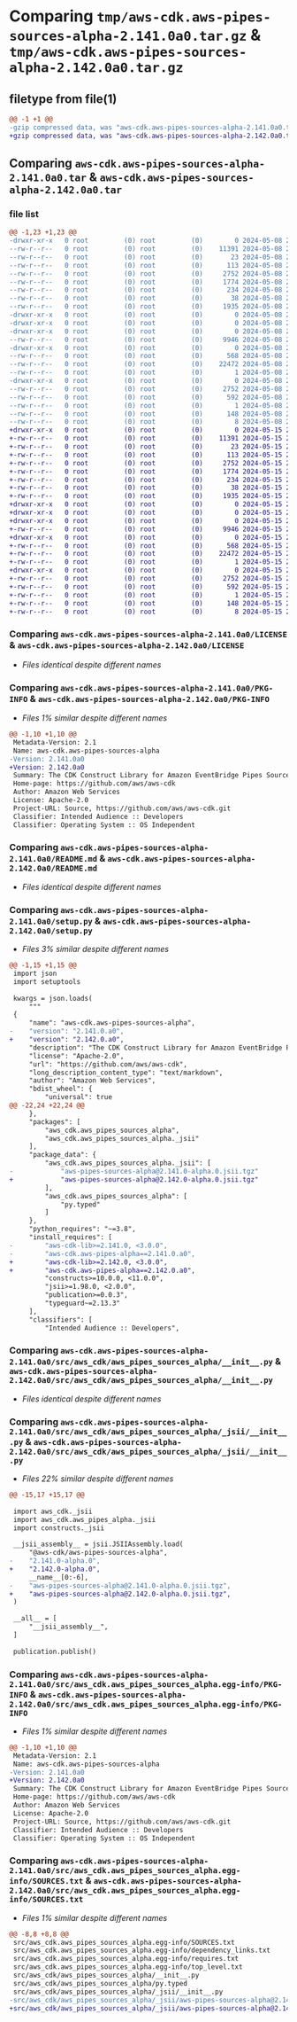 # Comparing `tmp/aws-cdk.aws-pipes-sources-alpha-2.141.0a0.tar.gz` & `tmp/aws-cdk.aws-pipes-sources-alpha-2.142.0a0.tar.gz`

## filetype from file(1)

```diff
@@ -1 +1 @@
-gzip compressed data, was "aws-cdk.aws-pipes-sources-alpha-2.141.0a0.tar", last modified: Wed May  8 21:37:21 2024, max compression
+gzip compressed data, was "aws-cdk.aws-pipes-sources-alpha-2.142.0a0.tar", last modified: Wed May 15 21:55:37 2024, max compression
```

## Comparing `aws-cdk.aws-pipes-sources-alpha-2.141.0a0.tar` & `aws-cdk.aws-pipes-sources-alpha-2.142.0a0.tar`

### file list

```diff
@@ -1,23 +1,23 @@
-drwxr-xr-x   0 root         (0) root         (0)        0 2024-05-08 21:37:21.334324 aws-cdk.aws-pipes-sources-alpha-2.141.0a0/
--rw-r--r--   0 root         (0) root         (0)    11391 2024-05-08 21:37:09.000000 aws-cdk.aws-pipes-sources-alpha-2.141.0a0/LICENSE
--rw-r--r--   0 root         (0) root         (0)       23 2024-05-08 21:37:09.000000 aws-cdk.aws-pipes-sources-alpha-2.141.0a0/MANIFEST.in
--rw-r--r--   0 root         (0) root         (0)      113 2024-05-08 21:37:09.000000 aws-cdk.aws-pipes-sources-alpha-2.141.0a0/NOTICE
--rw-r--r--   0 root         (0) root         (0)     2752 2024-05-08 21:37:21.334324 aws-cdk.aws-pipes-sources-alpha-2.141.0a0/PKG-INFO
--rw-r--r--   0 root         (0) root         (0)     1774 2024-05-08 21:37:09.000000 aws-cdk.aws-pipes-sources-alpha-2.141.0a0/README.md
--rw-r--r--   0 root         (0) root         (0)      234 2024-05-08 21:37:09.000000 aws-cdk.aws-pipes-sources-alpha-2.141.0a0/pyproject.toml
--rw-r--r--   0 root         (0) root         (0)       38 2024-05-08 21:37:21.334324 aws-cdk.aws-pipes-sources-alpha-2.141.0a0/setup.cfg
--rw-r--r--   0 root         (0) root         (0)     1935 2024-05-08 21:37:09.000000 aws-cdk.aws-pipes-sources-alpha-2.141.0a0/setup.py
-drwxr-xr-x   0 root         (0) root         (0)        0 2024-05-08 21:37:21.330324 aws-cdk.aws-pipes-sources-alpha-2.141.0a0/src/
-drwxr-xr-x   0 root         (0) root         (0)        0 2024-05-08 21:37:21.330324 aws-cdk.aws-pipes-sources-alpha-2.141.0a0/src/aws_cdk/
-drwxr-xr-x   0 root         (0) root         (0)        0 2024-05-08 21:37:21.334324 aws-cdk.aws-pipes-sources-alpha-2.141.0a0/src/aws_cdk/aws_pipes_sources_alpha/
--rw-r--r--   0 root         (0) root         (0)     9946 2024-05-08 21:37:09.000000 aws-cdk.aws-pipes-sources-alpha-2.141.0a0/src/aws_cdk/aws_pipes_sources_alpha/__init__.py
-drwxr-xr-x   0 root         (0) root         (0)        0 2024-05-08 21:37:21.334324 aws-cdk.aws-pipes-sources-alpha-2.141.0a0/src/aws_cdk/aws_pipes_sources_alpha/_jsii/
--rw-r--r--   0 root         (0) root         (0)      568 2024-05-08 21:37:09.000000 aws-cdk.aws-pipes-sources-alpha-2.141.0a0/src/aws_cdk/aws_pipes_sources_alpha/_jsii/__init__.py
--rw-r--r--   0 root         (0) root         (0)    22472 2024-05-08 21:37:09.000000 aws-cdk.aws-pipes-sources-alpha-2.141.0a0/src/aws_cdk/aws_pipes_sources_alpha/_jsii/aws-pipes-sources-alpha@2.141.0-alpha.0.jsii.tgz
--rw-r--r--   0 root         (0) root         (0)        1 2024-05-08 21:37:09.000000 aws-cdk.aws-pipes-sources-alpha-2.141.0a0/src/aws_cdk/aws_pipes_sources_alpha/py.typed
-drwxr-xr-x   0 root         (0) root         (0)        0 2024-05-08 21:37:21.334324 aws-cdk.aws-pipes-sources-alpha-2.141.0a0/src/aws_cdk.aws_pipes_sources_alpha.egg-info/
--rw-r--r--   0 root         (0) root         (0)     2752 2024-05-08 21:37:21.000000 aws-cdk.aws-pipes-sources-alpha-2.141.0a0/src/aws_cdk.aws_pipes_sources_alpha.egg-info/PKG-INFO
--rw-r--r--   0 root         (0) root         (0)      592 2024-05-08 21:37:21.000000 aws-cdk.aws-pipes-sources-alpha-2.141.0a0/src/aws_cdk.aws_pipes_sources_alpha.egg-info/SOURCES.txt
--rw-r--r--   0 root         (0) root         (0)        1 2024-05-08 21:37:21.000000 aws-cdk.aws-pipes-sources-alpha-2.141.0a0/src/aws_cdk.aws_pipes_sources_alpha.egg-info/dependency_links.txt
--rw-r--r--   0 root         (0) root         (0)      148 2024-05-08 21:37:21.000000 aws-cdk.aws-pipes-sources-alpha-2.141.0a0/src/aws_cdk.aws_pipes_sources_alpha.egg-info/requires.txt
--rw-r--r--   0 root         (0) root         (0)        8 2024-05-08 21:37:21.000000 aws-cdk.aws-pipes-sources-alpha-2.141.0a0/src/aws_cdk.aws_pipes_sources_alpha.egg-info/top_level.txt
+drwxr-xr-x   0 root         (0) root         (0)        0 2024-05-15 21:55:37.913353 aws-cdk.aws-pipes-sources-alpha-2.142.0a0/
+-rw-r--r--   0 root         (0) root         (0)    11391 2024-05-15 21:55:27.000000 aws-cdk.aws-pipes-sources-alpha-2.142.0a0/LICENSE
+-rw-r--r--   0 root         (0) root         (0)       23 2024-05-15 21:55:27.000000 aws-cdk.aws-pipes-sources-alpha-2.142.0a0/MANIFEST.in
+-rw-r--r--   0 root         (0) root         (0)      113 2024-05-15 21:55:27.000000 aws-cdk.aws-pipes-sources-alpha-2.142.0a0/NOTICE
+-rw-r--r--   0 root         (0) root         (0)     2752 2024-05-15 21:55:37.909353 aws-cdk.aws-pipes-sources-alpha-2.142.0a0/PKG-INFO
+-rw-r--r--   0 root         (0) root         (0)     1774 2024-05-15 21:55:27.000000 aws-cdk.aws-pipes-sources-alpha-2.142.0a0/README.md
+-rw-r--r--   0 root         (0) root         (0)      234 2024-05-15 21:55:27.000000 aws-cdk.aws-pipes-sources-alpha-2.142.0a0/pyproject.toml
+-rw-r--r--   0 root         (0) root         (0)       38 2024-05-15 21:55:37.913353 aws-cdk.aws-pipes-sources-alpha-2.142.0a0/setup.cfg
+-rw-r--r--   0 root         (0) root         (0)     1935 2024-05-15 21:55:27.000000 aws-cdk.aws-pipes-sources-alpha-2.142.0a0/setup.py
+drwxr-xr-x   0 root         (0) root         (0)        0 2024-05-15 21:55:37.909353 aws-cdk.aws-pipes-sources-alpha-2.142.0a0/src/
+drwxr-xr-x   0 root         (0) root         (0)        0 2024-05-15 21:55:37.909353 aws-cdk.aws-pipes-sources-alpha-2.142.0a0/src/aws_cdk/
+drwxr-xr-x   0 root         (0) root         (0)        0 2024-05-15 21:55:37.909353 aws-cdk.aws-pipes-sources-alpha-2.142.0a0/src/aws_cdk/aws_pipes_sources_alpha/
+-rw-r--r--   0 root         (0) root         (0)     9946 2024-05-15 21:55:27.000000 aws-cdk.aws-pipes-sources-alpha-2.142.0a0/src/aws_cdk/aws_pipes_sources_alpha/__init__.py
+drwxr-xr-x   0 root         (0) root         (0)        0 2024-05-15 21:55:37.909353 aws-cdk.aws-pipes-sources-alpha-2.142.0a0/src/aws_cdk/aws_pipes_sources_alpha/_jsii/
+-rw-r--r--   0 root         (0) root         (0)      568 2024-05-15 21:55:27.000000 aws-cdk.aws-pipes-sources-alpha-2.142.0a0/src/aws_cdk/aws_pipes_sources_alpha/_jsii/__init__.py
+-rw-r--r--   0 root         (0) root         (0)    22472 2024-05-15 21:55:27.000000 aws-cdk.aws-pipes-sources-alpha-2.142.0a0/src/aws_cdk/aws_pipes_sources_alpha/_jsii/aws-pipes-sources-alpha@2.142.0-alpha.0.jsii.tgz
+-rw-r--r--   0 root         (0) root         (0)        1 2024-05-15 21:55:27.000000 aws-cdk.aws-pipes-sources-alpha-2.142.0a0/src/aws_cdk/aws_pipes_sources_alpha/py.typed
+drwxr-xr-x   0 root         (0) root         (0)        0 2024-05-15 21:55:37.909353 aws-cdk.aws-pipes-sources-alpha-2.142.0a0/src/aws_cdk.aws_pipes_sources_alpha.egg-info/
+-rw-r--r--   0 root         (0) root         (0)     2752 2024-05-15 21:55:37.000000 aws-cdk.aws-pipes-sources-alpha-2.142.0a0/src/aws_cdk.aws_pipes_sources_alpha.egg-info/PKG-INFO
+-rw-r--r--   0 root         (0) root         (0)      592 2024-05-15 21:55:37.000000 aws-cdk.aws-pipes-sources-alpha-2.142.0a0/src/aws_cdk.aws_pipes_sources_alpha.egg-info/SOURCES.txt
+-rw-r--r--   0 root         (0) root         (0)        1 2024-05-15 21:55:37.000000 aws-cdk.aws-pipes-sources-alpha-2.142.0a0/src/aws_cdk.aws_pipes_sources_alpha.egg-info/dependency_links.txt
+-rw-r--r--   0 root         (0) root         (0)      148 2024-05-15 21:55:37.000000 aws-cdk.aws-pipes-sources-alpha-2.142.0a0/src/aws_cdk.aws_pipes_sources_alpha.egg-info/requires.txt
+-rw-r--r--   0 root         (0) root         (0)        8 2024-05-15 21:55:37.000000 aws-cdk.aws-pipes-sources-alpha-2.142.0a0/src/aws_cdk.aws_pipes_sources_alpha.egg-info/top_level.txt
```

### Comparing `aws-cdk.aws-pipes-sources-alpha-2.141.0a0/LICENSE` & `aws-cdk.aws-pipes-sources-alpha-2.142.0a0/LICENSE`

 * *Files identical despite different names*

### Comparing `aws-cdk.aws-pipes-sources-alpha-2.141.0a0/PKG-INFO` & `aws-cdk.aws-pipes-sources-alpha-2.142.0a0/PKG-INFO`

 * *Files 1% similar despite different names*

```diff
@@ -1,10 +1,10 @@
 Metadata-Version: 2.1
 Name: aws-cdk.aws-pipes-sources-alpha
-Version: 2.141.0a0
+Version: 2.142.0a0
 Summary: The CDK Construct Library for Amazon EventBridge Pipes Sources
 Home-page: https://github.com/aws/aws-cdk
 Author: Amazon Web Services
 License: Apache-2.0
 Project-URL: Source, https://github.com/aws/aws-cdk.git
 Classifier: Intended Audience :: Developers
 Classifier: Operating System :: OS Independent
```

### Comparing `aws-cdk.aws-pipes-sources-alpha-2.141.0a0/README.md` & `aws-cdk.aws-pipes-sources-alpha-2.142.0a0/README.md`

 * *Files identical despite different names*

### Comparing `aws-cdk.aws-pipes-sources-alpha-2.141.0a0/setup.py` & `aws-cdk.aws-pipes-sources-alpha-2.142.0a0/setup.py`

 * *Files 3% similar despite different names*

```diff
@@ -1,15 +1,15 @@
 import json
 import setuptools
 
 kwargs = json.loads(
     """
 {
     "name": "aws-cdk.aws-pipes-sources-alpha",
-    "version": "2.141.0.a0",
+    "version": "2.142.0.a0",
     "description": "The CDK Construct Library for Amazon EventBridge Pipes Sources",
     "license": "Apache-2.0",
     "url": "https://github.com/aws/aws-cdk",
     "long_description_content_type": "text/markdown",
     "author": "Amazon Web Services",
     "bdist_wheel": {
         "universal": true
@@ -22,24 +22,24 @@
     },
     "packages": [
         "aws_cdk.aws_pipes_sources_alpha",
         "aws_cdk.aws_pipes_sources_alpha._jsii"
     ],
     "package_data": {
         "aws_cdk.aws_pipes_sources_alpha._jsii": [
-            "aws-pipes-sources-alpha@2.141.0-alpha.0.jsii.tgz"
+            "aws-pipes-sources-alpha@2.142.0-alpha.0.jsii.tgz"
         ],
         "aws_cdk.aws_pipes_sources_alpha": [
             "py.typed"
         ]
     },
     "python_requires": "~=3.8",
     "install_requires": [
-        "aws-cdk-lib>=2.141.0, <3.0.0",
-        "aws-cdk.aws-pipes-alpha==2.141.0.a0",
+        "aws-cdk-lib>=2.142.0, <3.0.0",
+        "aws-cdk.aws-pipes-alpha==2.142.0.a0",
         "constructs>=10.0.0, <11.0.0",
         "jsii>=1.98.0, <2.0.0",
         "publication>=0.0.3",
         "typeguard~=2.13.3"
     ],
     "classifiers": [
         "Intended Audience :: Developers",
```

### Comparing `aws-cdk.aws-pipes-sources-alpha-2.141.0a0/src/aws_cdk/aws_pipes_sources_alpha/__init__.py` & `aws-cdk.aws-pipes-sources-alpha-2.142.0a0/src/aws_cdk/aws_pipes_sources_alpha/__init__.py`

 * *Files identical despite different names*

### Comparing `aws-cdk.aws-pipes-sources-alpha-2.141.0a0/src/aws_cdk/aws_pipes_sources_alpha/_jsii/__init__.py` & `aws-cdk.aws-pipes-sources-alpha-2.142.0a0/src/aws_cdk/aws_pipes_sources_alpha/_jsii/__init__.py`

 * *Files 22% similar despite different names*

```diff
@@ -15,17 +15,17 @@
 
 import aws_cdk._jsii
 import aws_cdk.aws_pipes_alpha._jsii
 import constructs._jsii
 
 __jsii_assembly__ = jsii.JSIIAssembly.load(
     "@aws-cdk/aws-pipes-sources-alpha",
-    "2.141.0-alpha.0",
+    "2.142.0-alpha.0",
     __name__[0:-6],
-    "aws-pipes-sources-alpha@2.141.0-alpha.0.jsii.tgz",
+    "aws-pipes-sources-alpha@2.142.0-alpha.0.jsii.tgz",
 )
 
 __all__ = [
     "__jsii_assembly__",
 ]
 
 publication.publish()
```

### Comparing `aws-cdk.aws-pipes-sources-alpha-2.141.0a0/src/aws_cdk.aws_pipes_sources_alpha.egg-info/PKG-INFO` & `aws-cdk.aws-pipes-sources-alpha-2.142.0a0/src/aws_cdk.aws_pipes_sources_alpha.egg-info/PKG-INFO`

 * *Files 1% similar despite different names*

```diff
@@ -1,10 +1,10 @@
 Metadata-Version: 2.1
 Name: aws-cdk.aws-pipes-sources-alpha
-Version: 2.141.0a0
+Version: 2.142.0a0
 Summary: The CDK Construct Library for Amazon EventBridge Pipes Sources
 Home-page: https://github.com/aws/aws-cdk
 Author: Amazon Web Services
 License: Apache-2.0
 Project-URL: Source, https://github.com/aws/aws-cdk.git
 Classifier: Intended Audience :: Developers
 Classifier: Operating System :: OS Independent
```

### Comparing `aws-cdk.aws-pipes-sources-alpha-2.141.0a0/src/aws_cdk.aws_pipes_sources_alpha.egg-info/SOURCES.txt` & `aws-cdk.aws-pipes-sources-alpha-2.142.0a0/src/aws_cdk.aws_pipes_sources_alpha.egg-info/SOURCES.txt`

 * *Files 1% similar despite different names*

```diff
@@ -8,8 +8,8 @@
 src/aws_cdk.aws_pipes_sources_alpha.egg-info/SOURCES.txt
 src/aws_cdk.aws_pipes_sources_alpha.egg-info/dependency_links.txt
 src/aws_cdk.aws_pipes_sources_alpha.egg-info/requires.txt
 src/aws_cdk.aws_pipes_sources_alpha.egg-info/top_level.txt
 src/aws_cdk/aws_pipes_sources_alpha/__init__.py
 src/aws_cdk/aws_pipes_sources_alpha/py.typed
 src/aws_cdk/aws_pipes_sources_alpha/_jsii/__init__.py
-src/aws_cdk/aws_pipes_sources_alpha/_jsii/aws-pipes-sources-alpha@2.141.0-alpha.0.jsii.tgz
+src/aws_cdk/aws_pipes_sources_alpha/_jsii/aws-pipes-sources-alpha@2.142.0-alpha.0.jsii.tgz
```

